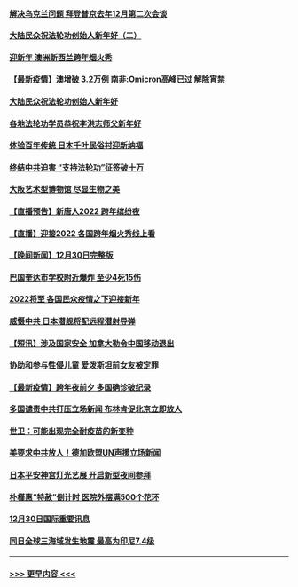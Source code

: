#### [解决乌克兰问题 拜登普京去年12月第二次会谈](../pages/prog202/a103308858.md?t=01010950) 
#### [大陆民众祝法轮功创始人新年好（二）](../pages/prog202/a103308646.md?t=01010950) 
#### [迎新年 澳洲新西兰跨年烟火秀](../pages/prog202/a103308706.md?t=01010950) 
#### [【最新疫情】澳增破 3.2万例 南非:Omicron高峰已过 解除宵禁](../pages/prog202/a103308683.md?t=01010950) 
#### [大陆民众祝法轮功创始人新年好](../pages/prog202/a103308650.md?t=01010950) 
#### [各地法轮功学员恭祝李洪志师父新年好](../pages/prog202/a103308618.md?t=01010950) 
#### [体验百年传统 日本千叶民俗村迎新纳福](../pages/prog202/a103308484.md?t=01010950) 
#### [终结中共迫害 “支持法轮功”征签破十万](../pages/prog202/a103308597.md?t=01010950) 
#### [大阪艺术型博物馆 尽显生物之美](../pages/prog202/a103308384.md?t=01010950) 
#### [【直播预告】新唐人2022 跨年缤纷夜](../pages/prog202/a103303736.md?t=01010950) 
#### [【直播】迎接2022 各国跨年烟火秀线上看](../pages/prog202/a103308120.md?t=01010950) 
#### [【晚间新闻】12月30日完整版](../pages/prog202/a103307967.md?t=01010950) 
#### [巴国奎达市学校附近爆炸 至少4死15伤](../pages/prog202/a103307970.md?t=01010950) 
#### [2022将至 各国民众疫情之下迎接新年](../pages/prog202/a103307787.md?t=01010950) 
#### [威慑中共 日本潜舰将配远程潜射导弹](../pages/prog202/a103307756.md?t=01010950) 
#### [【短讯】涉及国家安全 加拿大勒令中国移动退出](../pages/prog202/a103307497.md?t=01010950) 
#### [协助和参与性侵儿童 爱泼斯坦前女友被定罪](../pages/prog202/a103307555.md?t=01010950) 
#### [【最新疫情】跨年夜前夕 多国确诊破纪录](../pages/prog202/a103307514.md?t=01010950) 
#### [多国谴责中共打压立场新闻 布林肯促北京立即放人](../pages/prog202/a103307473.md?t=01010950) 
#### [世卫：可能出现完全耐疫苗的新变种](../pages/prog202/a103306914.md?t=01010950) 
#### [美要求中共放人！德加欧盟UN声援立场新闻](../pages/prog202/a103306865.md?t=01010950) 
#### [日本平安神宫灯光艺展 开启新型夜间参拜](../pages/prog202/a103306858.md?t=01010950) 
#### [朴槿惠“特赦”倒计时 医院外摆满500个花环](../pages/prog202/a103306880.md?t=01010950) 
#### [12月30日国际重要讯息](../pages/prog202/a103306852.md?t=01010950) 
#### [同日全球三海域发生地震 最高为印尼7.4级](../pages/prog202/a103306790.md?t=01010950) 

----
#### [ >>> 更早内容 <<< ](../indexes/prog202-earlier.md)
